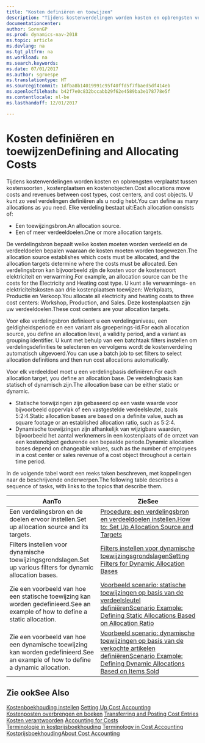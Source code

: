 ```yaml
---
title: "Kosten definiëren en toewijzen"
description: "Tijdens kostenverdelingen worden kosten en opbrengsten verplaatst tussen kostensoorten , kostenplaatsen en kostenobjecten. U kunt zo veel verdelingen definiëren als u nodig hebt."
documentationcenter: 
author: SorenGP
ms.prod: dynamics-nav-2018
ms.topic: article
ms.devlang: na
ms.tgt_pltfrm: na
ms.workload: na
ms.search.keywords: 
ms.date: 07/01/2017
ms.author: sgroespe
ms.translationtype: HT
ms.sourcegitcommit: 1dfba8b14019991c95f40ffd5f7fbaed5df414eb
ms.openlocfilehash: b42f7e0c832bccabb29f62e4589ba3e178778e5f
ms.contentlocale: nl-be
ms.lasthandoff: 12/01/2017

---
```

# <a name="defining-and-allocating-costs"></a><span data-ttu-id="74b02-104">Kosten definiëren en toewijzen</span><span class="sxs-lookup"><span data-stu-id="74b02-104">Defining and Allocating Costs</span></span>
<span data-ttu-id="74b02-105">Tijdens kostenverdelingen worden kosten en opbrengsten verplaatst tussen kostensoorten , kostenplaatsen en kostenobjecten.</span><span class="sxs-lookup"><span data-stu-id="74b02-105">Cost allocations move costs and revenues between cost types, cost centers, and cost objects.</span></span> <span data-ttu-id="74b02-106">U kunt zo veel verdelingen definiëren als u nodig hebt.</span><span class="sxs-lookup"><span data-stu-id="74b02-106">You can define as many allocations as you need.</span></span> <span data-ttu-id="74b02-107">Elke verdeling bestaat uit:</span><span class="sxs-lookup"><span data-stu-id="74b02-107">Each allocation consists of:</span></span>  

-   <span data-ttu-id="74b02-108">Een toewijzingsbron.</span><span class="sxs-lookup"><span data-stu-id="74b02-108">An allocation source.</span></span>  
-   <span data-ttu-id="74b02-109">Een of meer verdeeldoelen.</span><span class="sxs-lookup"><span data-stu-id="74b02-109">One or more allocation targets.</span></span>  

<span data-ttu-id="74b02-110">De verdelingsbron bepaalt welke kosten moeten worden verdeeld en de verdeeldoelen bepalen waaraan de kosten moeten worden toegewezen.</span><span class="sxs-lookup"><span data-stu-id="74b02-110">The allocation source establishes which costs must be allocated, and the allocation targets determine where the costs must be allocated.</span></span> <span data-ttu-id="74b02-111">Een verdelingsbron kan bijvoorbeeld zijn de kosten voor de kostensoort elektriciteit en verwarming.</span><span class="sxs-lookup"><span data-stu-id="74b02-111">For example, an allocation source can be the costs for the Electricity and Heating cost type.</span></span> <span data-ttu-id="74b02-112">U kunt alle verwarmings- en elektriciteitskosten aan drie kostenplaatsen toewijzen: Werkplaats, Productie en Verkoop.</span><span class="sxs-lookup"><span data-stu-id="74b02-112">You allocate all electricity and heating costs to three cost centers: Workshop, Production, and Sales.</span></span> <span data-ttu-id="74b02-113">Deze kostenplaatsen zijn uw verdeeldoelen.</span><span class="sxs-lookup"><span data-stu-id="74b02-113">These cost centers are your allocation targets.</span></span>  

<span data-ttu-id="74b02-114">Voor elke verdelingsbron definieert u een verdelingsniveau, een geldigheidsperiode en een variant als groeperings-id.</span><span class="sxs-lookup"><span data-stu-id="74b02-114">For each allocation source, you define an allocation level, a validity period, and a variant as grouping identifier.</span></span> <span data-ttu-id="74b02-115">U kunt met behulp van een batchtaak filters instellen om verdelingsdefinities te selecteren en vervolgens wordt de kostenverdeling automatisch uitgevoerd.</span><span class="sxs-lookup"><span data-stu-id="74b02-115">You can use a batch job to set filters to select allocation definitions and then run cost allocations automatically.</span></span>  

<span data-ttu-id="74b02-116">Voor elk verdeeldoel moet u een verdelingbasis definiëren.</span><span class="sxs-lookup"><span data-stu-id="74b02-116">For each allocation target, you define an allocation base.</span></span> <span data-ttu-id="74b02-117">De verdelingbasis kan statisch of dynamisch zijn.</span><span class="sxs-lookup"><span data-stu-id="74b02-117">The allocation base can be either static or dynamic.</span></span>  

-   <span data-ttu-id="74b02-118">Statische toewijzingen zijn gebaseerd op een vaste waarde voor bijvoorbeeld oppervlak of een vastgestelde verdeelsleutel, zoals 5:2:4.</span><span class="sxs-lookup"><span data-stu-id="74b02-118">Static allocation bases are based on a definite value, such as square footage or an established allocation ratio, such as 5:2:4.</span></span>  
-   <span data-ttu-id="74b02-119">Dynamische toewijzingen zijn afhankelijk van wijzigbare waarden, bijvoorbeeld het aantal werknemers in een kostenplaats of de omzet van een kostenobject gedurende een bepaalde periode.</span><span class="sxs-lookup"><span data-stu-id="74b02-119">Dynamic allocation bases depend on changeable values, such as the number of employees in a cost center or sales revenue of a cost object throughout a certain time period.</span></span>  

<span data-ttu-id="74b02-120">In de volgende tabel wordt een reeks taken beschreven, met koppelingen naar de beschrijvende onderwerpen.</span><span class="sxs-lookup"><span data-stu-id="74b02-120">The following table describes a sequence of tasks, with links to the topics that describe them.</span></span>

|<span data-ttu-id="74b02-121">Aan</span><span class="sxs-lookup"><span data-stu-id="74b02-121">To</span></span>|<span data-ttu-id="74b02-122">Zie</span><span class="sxs-lookup"><span data-stu-id="74b02-122">See</span></span>|  
|--------|---------|  
|<span data-ttu-id="74b02-123">Een verdelingsbron en de doelen ervoor instellen.</span><span class="sxs-lookup"><span data-stu-id="74b02-123">Set up allocation source and its targets.</span></span>|[<span data-ttu-id="74b02-124">Procedure: een verdelingsbron en verdeeldoelen instellen.</span><span class="sxs-lookup"><span data-stu-id="74b02-124">How to: Set Up Allocation Source and Targets</span></span>](finance-how-to-set-up-allocation-source-and-targets.md)|  
|<span data-ttu-id="74b02-125">Filters instellen voor dynamische toewijzingsgrondslagen.</span><span class="sxs-lookup"><span data-stu-id="74b02-125">Set up various filters for dynamic allocation bases.</span></span>|[<span data-ttu-id="74b02-126">Filters instellen voor dynamische toewijzingsgrondslagen</span><span class="sxs-lookup"><span data-stu-id="74b02-126">Setting Filters for Dynamic Allocation Bases</span></span>](finance-setting-filters-for-dynamic-allocation-bases.md)|  
|<span data-ttu-id="74b02-127">Zie een voorbeeld van hoe een statische toewijzing kan worden gedefinieerd.</span><span class="sxs-lookup"><span data-stu-id="74b02-127">See an example of how to define a static allocation.</span></span>|[<span data-ttu-id="74b02-128">Voorbeeld scenario: statische toewijzingen op basis van de verdeelsleutel definiëren</span><span class="sxs-lookup"><span data-stu-id="74b02-128">Scenario Example: Defining Static Allocations Based on Allocation Ratio</span></span>](finance-scenario-example-defining-static-allocations-based-on-allocation-ratio.md)|  
|<span data-ttu-id="74b02-129">Zie een voorbeeld van hoe een dynamische toewijzing kan worden gedefinieerd.</span><span class="sxs-lookup"><span data-stu-id="74b02-129">See an example of how to define a dynamic allocation.</span></span>|[<span data-ttu-id="74b02-130">Voorbeeld scenario: dynamische toewijzingen op basis van de verkochte artikelen definiëren</span><span class="sxs-lookup"><span data-stu-id="74b02-130">Scenario Example: Defining Dynamic Allocations Based on Items Sold</span></span>](finance-scenario-example-defining-dynamic-allocations-based-on-items-sold.md)|  

## <a name="see-also"></a><span data-ttu-id="74b02-131">Zie ook</span><span class="sxs-lookup"><span data-stu-id="74b02-131">See Also</span></span>  
 <span data-ttu-id="74b02-132">[Kostenboekhouding instellen](finance-set-up-cost-accounting.md) </span><span class="sxs-lookup"><span data-stu-id="74b02-132">[Setting Up Cost Accounting](finance-set-up-cost-accounting.md) </span></span>  
 <span data-ttu-id="74b02-133">[Kostenposten overbrengen en boeken](finance-transfer-and-post-cost-entries.md) </span><span class="sxs-lookup"><span data-stu-id="74b02-133">[Transferring and Posting Cost Entries](finance-transfer-and-post-cost-entries.md) </span></span>  
 <span data-ttu-id="74b02-134">[Kosten verantwoorden](finance-manage-cost-accounting.md) </span><span class="sxs-lookup"><span data-stu-id="74b02-134">[Accounting for Costs](finance-manage-cost-accounting.md) </span></span>  
 <span data-ttu-id="74b02-135">[Terminologie in kostprijsboekhouding](finance-terminology-in-cost-accounting.md) </span><span class="sxs-lookup"><span data-stu-id="74b02-135">[Terminology in Cost Accounting](finance-terminology-in-cost-accounting.md) </span></span>  
 [<span data-ttu-id="74b02-136">Kostprijsboekhouding</span><span class="sxs-lookup"><span data-stu-id="74b02-136">About Cost Accounting</span></span>](finance-about-cost-accounting.md)

